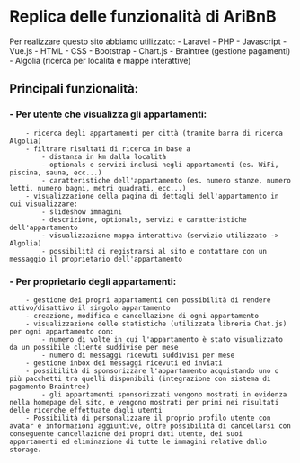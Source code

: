 # Replica delle funzionalità di AriBnB
Per realizzare questo sito abbiamo utilizzato:
    - Laravel
    - PHP
    - Javascript
    - Vue.js
    - HTML
    - CSS
    - Bootstrap
    - Chart.js
    - Braintree (gestione pagamenti)
    - Algolia (ricerca per località e mappe interattive)

## Principali funzionalità:

   ###  - Per utente che visualizza gli appartamenti:
        - ricerca degli appartamenti per città (tramite barra di ricerca Algolia)
        - filtrare risultati di ricerca in base a 
            - distanza in km dalla località
            - optionals e servizi inclusi negli appartamenti (es. WiFi, piscina, sauna, ecc...)
            - caratteristiche dell'appartamento (es. numero stanze, numero letti, numero bagni, metri quadrati, ecc...)
        - visualizzazione della pagina di dettagli dell'appartamento in cui visualizzare:
            - slideshow immagini
            - descrizione, optionals, servizi e caratteristiche dell'appartamento
            - visualizzazione mappa interattiva (servizio utilizzato -> Algolia)
            - possibilità di registrarsi al sito e contattare con un messaggio il proprietario dell'appartamento
        
   ###  - Per proprietario degli appartamenti:
        - gestione dei propri appartamenti con possibilità di rendere attivo/disattivo il singolo appartamento
        - creazione, modifica e cancellazione di ogni appartamento
        - visualizzazione delle statistiche (utilizzata libreria Chat.js) per ogni appartamento con:
            - numero di volte in cui l'appartamento è stato visualizzato da un possibile cliente suddivise per mese
            - numero di messaggi ricevuti suddivisi per mese
        - gestione inbox dei messaggi ricevuti ed inviati
        - possibilità di sponsorizzare l'appartamento acquistando uno o più pacchetti tra quelli disponibili (integrazione con sistema di pagamento Braintree)
            - gli appartamenti sponsorizzati vengono mostrati in evidenza nella homepage del sito, e vengono mostrati per primi nei risultati delle ricerche effettuate dagli utenti
        - Possibilità di personalizzare il proprio profilo utente con avatar e informazioni aggiuntive, oltre possibilità di cancellarsi con conseguente cancellazione dei propri dati utente, dei suoi appartamenti ed eliminazione di tutte le immagini relative dallo storage.
            
